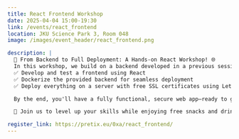 ```yaml
---
title: React Frontend Workshop
date: 2025-04-04 15:00-19:30
link: /events/react_frontend
location: JKU Science Park 3, Room 048
image: /images/event_header/react_frontend.png

description: |
  🚀 From Backend to Full Deployment: A Hands-on React Workshop! 🌐
  In this workshop, we build on a backend developed in a previous session and take it to the next level! You'll learn to
  ✅ Develop and test a frontend using React
  ✅ Dockerize the provided backend for seamless deployment
  ✅ Deploy everything on a server with free SSL certificates using Let's Encrypt

  By the end, you'll have a fully functional, secure web app—ready to go live! 🔥

  📅 Join us to level up your skills while enjoying free snacks and drinks 🍻

register_link: https://pretix.eu/0xa/react_frontend/
---
```


